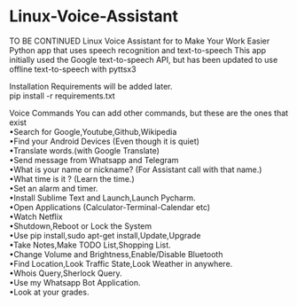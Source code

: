 # Linux-Voice-Assistant
TO BE CONTINUED 
Linux Voice Assistant for to Make Your Work Easier  
Python app that uses speech recognition and text-to-speech This app initially used the Google text-to-speech API, but has been updated to use offline text-to-speech with pyttsx3  

Installation Requirements will be added later.    
pip install -r requirements.txt    


Voice Commands 
You can add other commands, but these are the ones that exist  
•Search for Google,Youtube,Github,Wikipedia  
•Find your Android Devices (Even though it is quiet)  
•Translate words.(with Google Translate)  
•Send message from Whatsapp and Telegram  
•What is your name or nickname? (For Assistant call with that name.)  
•What time is it ? (Learn the time.)  
•Set an alarm and timer.  
•Install Sublime Text and Launch,Launch Pycharm.  
•Open Applications (Calculator-Terminal-Calendar etc)  
•Watch Netflix  
•Shutdown,Reboot or Lock the System  
•Use pip install,sudo apt-get install,Update,Upgrade  
•Take Notes,Make TODO List,Shopping List.  
•Change Volume and Brightness,Enable/Disable Bluetooth  
•Find Location,Look Traffic State,Look Weather in anywhere.  
•Whois Query,Sherlock Query.  
•Use my Whatsapp Bot Application.  
•Look at your grades.
